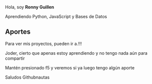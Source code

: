 Hola, soy <strong>Ronny Guillen</strong>

Aprendiendo Python, JavaScript y Bases de Datos


<h2> Aportes </h2>
<p> Para ver mis proyectos, pueden ir a.!!!</p>
<p> Joder, cierto que apenas estoy aprendiendo y no tengo nada aún para compartir</p>
<p> Mantén presionado f5 y veremos si ya luego tengo algún aporte </p>
<p> Saludos Githubnautas </p>
